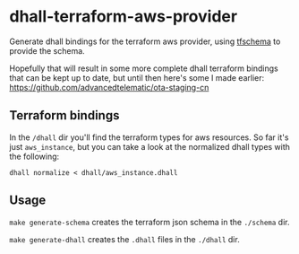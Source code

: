 # dhall-terraform-aws-provider

Generate dhall bindings for the terraform aws provider, using [tfschema](https://github.com/minamijoyo/tfschema) to provide the schema.

Hopefully that will result in some more complete dhall terraform bindings that can be kept up to date, but until then here's some I made earlier: https://github.com/advancedtelematic/ota-staging-cn

## Terraform bindings

In the `/dhall` dir you'll find the terraform types for aws resources. So far it's just `aws_instance`, but you can take a look at the normalized dhall types with the following:

```
dhall normalize < dhall/aws_instance.dhall
```

## Usage

`make generate-schema` creates the terraform json schema in the `./schema` dir.

`make generate-dhall` creates the `.dhall` files in the `./dhall` dir.

